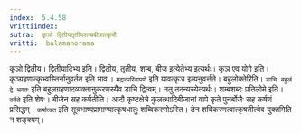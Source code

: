 ```yaml
---
index:  5.4.58
vrittiindex: 
sutra:  कृञो द्वितीयतृतीयशम्बबीजात्कृषौ
vritti:  balamanorama 
---
```


कृञो द्वितीय। द्वितीयादिभ्य इति। द्वितीय, तृतीय, शम्ब, बीज इत्येतेभ्य इत्यर्थः। कृञ एव योगे इति। कृञ्ग्रहणात्कृभ्वस्तिर्नानुवर्तत इति भावः। `मद्रात्परिवापणे` इति यावत्कृञ इत्यनुवर्त्तते। बहुलोक्तेरिति। `डाचि बहुलं द्वे भवतः` इति बहुलग्रहणादव्यक्तानुकरणस्यैव डाचि द्वित्वम्। नतु तदन्यस्येत्यर्थः। शम्बशब्दः प्रतिलोमे इति। `वर्तते` इति शेषः। बीजेन सह कर्षतीति। आदौ कृष्टक्षेत्रे कुलत्थादिबीजानां वापे कृते पुनर्बोजैः सह कर्षणं प्रसिद्धम्। `कर्षात्वत` इति सूत्रभाष्यप्रामाण्यात्कृषधातुः शब्विकरणोऽस्ति। तेन शविकरणत्वात्कृषतीत्येव युक्तमिति न शङ्क्यम्।

